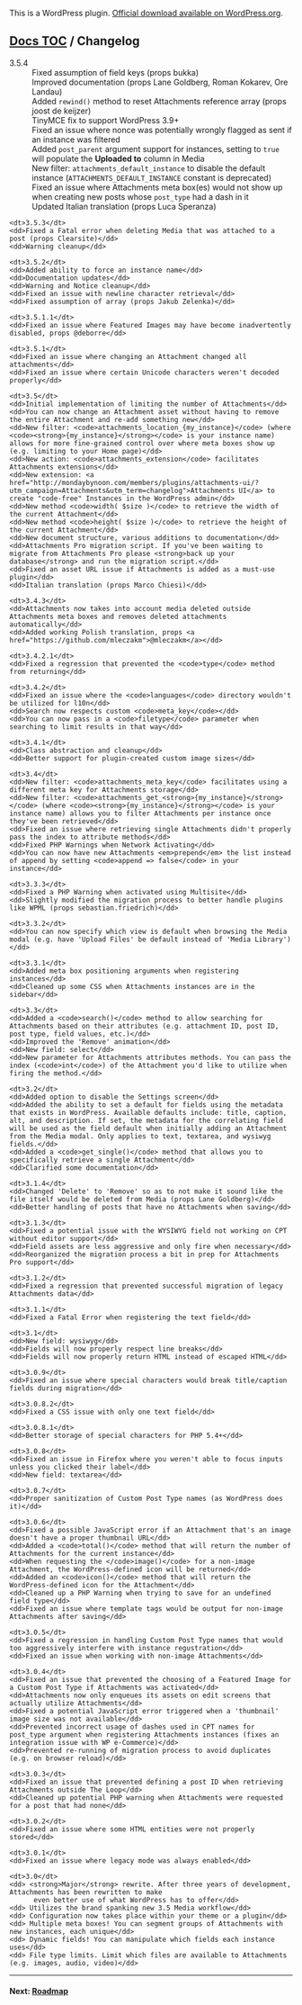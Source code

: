 This is a WordPress plugin. [Official download available on WordPress.org](http://wordpress.org/extend/plugins/attachments/).

## [Docs TOC](TOC.md) / Changelog

<dl>
	<dt>3.5.4</dt>
	<dd>Fixed assumption of field keys (props bukka)</dd>
	<dd>Improved documentation (props Lane Goldberg, Roman Kokarev, Ore Landau)</dd>
	<dd>Added <code>rewind()</code> method to reset Attachments reference array (props joost de keijzer)</dd>
	<dd>TinyMCE fix to support WordPress 3.9+</dd>
	<dd>Fixed an issue where nonce was potentially wrongly flagged as sent if an instance was filtered</dd>
	<dd>Added <code>post_parent</code> argument support for instances, setting to <code>true</code> will populate the <strong>Uploaded to</strong> column in Media</dd>
	<dd>New filter: <code>attachments_default_instance</code> to disable the default instance (<code>ATTACHMENTS_DEFAULT_INSTANCE</code> constant is deprecated)</dd>
	<dd>Fixed an issue where Attachments meta box(es) would not show up when creating new posts whose <code>post_type</code> had a dash in it</dd>
	<dd>Updated Italian translation (props Luca Speranza)</dd>

	<dt>3.5.3</dt>
	<dd>Fixed a Fatal error when deleting Media that was attached to a post (props Clearsite)</dd>
	<dd>Warning cleanup</dd>

	<dt>3.5.2</dt>
	<dd>Added ability to force an instance name</dd>
	<dd>Documentation updates</dd>
	<dd>Warning and Notice cleanup</dd>
	<dd>Fixed an issue with newline character retrieval</dd>
	<dd>Fixed assumption of array (props Jakub Zelenka)</dd>

    <dt>3.5.1.1</dt>
    <dd>Fixed an issue where Featured Images may have become inadvertently disabled, props @deborre</dd>

    <dt>3.5.1</dt>
    <dd>Fixed an issue where changing an Attachment changed all attachments</dd>
    <dd>Fixed an issue where certain Unicode characters weren't decoded properly</dd>

    <dt>3.5</dt>
    <dd>Initial implementation of limiting the number of Attachments</dd>
    <dd>You can now change an Attachment asset without having to remove the entire Attachment and re-add something new</dd>
    <dd>New filter: <code>attachments_location_{my_instance}</code> (where <code><strong>{my_instance}</strong></code> is your instance name) allows for more fine-grained control over where meta boxes show up (e.g. limiting to your Home page)</dd>
    <dd>New action: <code>attachments_extension</code> facilitates Attachments extensions</dd>
    <dd>New extension: <a href="http://mondaybynoon.com/members/plugins/attachments-ui/?utm_campaign=Attachments&utm_term=changelog">Attachments UI</a> to create "code-free" Instances in the WordPress admin</dd>
    <dd>New method <code>width( $size )</code> to retrieve the width of the current Attachment</dd>
    <dd>New method <code>height( $size )</code> to retrieve the height of the current Attachment</dd>
    <dd>New document structure, various additions to documentation</dd>
    <dd>Attachments Pro migration script. If you've been waiting to migrate from Attachments Pro please <strong>back up your database</strong> and run the migration script.</dd>
    <dd>Fixed an asset URL issue if Attachments is added as a must-use plugin</dd>
    <dd>Italian translation (props Marco Chiesi)</dd>

    <dt>3.4.3</dt>
    <dd>Attachments now takes into account media deleted outside Attachments meta boxes and removes deleted attachments automatically</dd>
    <dd>Added working Polish translation, props <a href="https://github.com/mleczakm">@mleczakm</a></dd>

    <dt>3.4.2.1</dt>
    <dd>Fixed a regression that prevented the <code>type</code> method from returning</dd>

    <dt>3.4.2</dt>
    <dd>Fixed an issue where the <code>languages</code> directory wouldn't be utilized for l10n</dd>
    <dd>Search now respects custom <code>meta_key</code></dd>
    <dd>You can now pass in a <code>filetype</code> parameter when searching to limit results in that way</dd>

    <dt>3.4.1</dt>
    <dd>Class abstraction and cleanup</dd>
    <dd>Better support for plugin-created custom image sizes</dd>

    <dt>3.4</dt>
    <dd>New filter: <code>attachments_meta_key</code> facilitates using a different meta key for Attachments storage</dd>
    <dd>New filter: <code>attachments_get_<strong>{my_instance}</strong></code> (where <code><strong>{my_instance}</strong></code> is your instance name) allows you to filter Attachments per instance once they've been retrieved</dd>
    <dd>Fixed an issue where retrieving single Attachments didn't properly pass the index to attribute methods</dd>
    <dd>Fixed PHP Warnings when Network Activating</dd>
    <dd>You can now have new Attachments <em>prepend</em> the list instead of append by setting <code>append => false</code> in your instance</dd>

    <dt>3.3.3</dt>
    <dd>Fixed a PHP Warning when activated using Multisite</dd>
    <dd>Slightly modified the migration process to better handle plugins like WPML (props sebastian.friedrich)</dd>

    <dt>3.3.2</dt>
    <dd>You can now specify which view is default when browsing the Media modal (e.g. have 'Upload Files' be default instead of 'Media Library')</dd>

    <dt>3.3.1</dt>
    <dd>Added meta box positioning arguments when registering instances</dd>
    <dd>Cleaned up some CSS when Attachments instances are in the sidebar</dd>

    <dt>3.3</dt>
    <dd>Added a <code>search()</code> method to allow searching for Attachments based on their attributes (e.g. attachment ID, post ID, post type, field values, etc.)</dd>
    <dd>Improved the 'Remove' animation</dd>
    <dd>New field: select</dd>
    <dd>New parameter for Attachments attributes methods. You can pass the index (<code>int</code>) of the Attachment you'd like to utilize when firing the method.</dd>

    <dt>3.2</dt>
    <dd>Added option to disable the Settings screen</dd>
    <dd>Added the ability to set a default for fields using the metadata that exists in WordPress. Available defaults include: title, caption, alt, and description. If set, the metadata for the correlating field will be used as the field default when initially adding an Attachment from the Media modal. Only applies to text, textarea, and wysiwyg fields.</dd>
    <dd>Added a <code>get_single()</code> method that allows you to specifically retrieve a single Attachment</dd>
    <dd>Clarified some documentation</dd>

    <dt>3.1.4</dt>
    <dd>Changed 'Delete' to 'Remove' so as to not make it sound like the file itself would be deleted from Media (props Lane Goldberg)</dd>
    <dd>Better handling of posts that have no Attachments when saving</dd>

    <dt>3.1.3</dt>
    <dd>Fixed a potential issue with the WYSIWYG field not working on CPT without editor support</dd>
    <dd>Field assets are less aggressive and only fire when necessary</dd>
    <dd>Reorganized the migration process a bit in prep for Attachments Pro support</dd>

    <dt>3.1.2</dt>
    <dd>Fixed a regression that prevented successful migration of legacy Attachments data</dd>

    <dt>3.1.1</dt>
    <dd>Fixed a Fatal Error when registering the text field</dd>

    <dt>3.1</dt>
    <dd>New field: wysiwyg</dd>
    <dd>Fields will now properly respect line breaks</dd>
    <dd>Fields will now properly return HTML instead of escaped HTML</dd>

    <dt>3.0.9</dt>
    <dd>Fixed an issue where special characters would break title/caption fields during migration</dd>

    <dt>3.0.8.2</dt>
    <dd>Fixed a CSS issue with only one text field</dd>

    <dt>3.0.8.1</dt>
    <dd>Better storage of special characters for PHP 5.4+</dd>

    <dt>3.0.8</dt>
    <dd>Fixed an issue in Firefox where you weren't able to focus inputs unless you clicked their label</dd>
    <dd>New field: textarea</dd>

    <dt>3.0.7</dt>
    <dd>Proper sanitization of Custom Post Type names (as WordPress does it)</dd>

    <dt>3.0.6</dt>
    <dd>Fixed a possible JavaScript error if an Attachment that's an image doesn't have a proper thumbnail URL</dd>
    <dd>Added a <code>total()</code> method that will return the number of Attachments for the current instance</dd>
    <dd>When requesting the </code>image()</code> for a non-image Attachment, the WordPress-defined icon will be returned</dd>
    <dd>Added an <code>icon()</code> method that will return the WordPress-defined icon for the Attachment</dd>
    <dd>Cleaned up a PHP Warning when trying to save for an undefined field type</dd>
    <dd>Fixed an issue where template tags would be output for non-image Attachments after saving</dd>

    <dt>3.0.5</dt>
    <dd>Fixed a regression in handling Custom Post Type names that would too aggressively interfere with instance regustration</dd>
    <dd>Fixed an issue when working with non-image Attachments</dd>

    <dt>3.0.4</dt>
    <dd>Fixed an issue that prevented the choosing of a Featured Image for a Custom Post Type if Attachments was activated</dd>
    <dd>Attachments now only enqueues its assets on edit screens that actually utilize Attachments</dd>
    <dd>Fixed a potential JavaScript error triggered when a 'thumbnail' image size was not available</dd>
    <dd>Prevented incorrect usage of dashes used in CPT names for post_type argument when registering Attachments instances (fixes an integration issue with WP e-Commerce)</dd>
    <dd>Prevented re-running of migration process to avoid duplicates (e.g. on browser reload)</dd>

    <dt>3.0.3</dt>
    <dd>Fixed an issue that prevented defining a post ID when retrieving Attachments outside The Loop</dd>
    <dd>Cleaned up potential PHP warning when Attachments were requested for a post that had none</dd>

    <dt>3.0.2</dt>
    <dd>Fixed an issue where some HTML entities were not properly stored</dd>

    <dt>3.0.1</dt>
    <dd>Fixed an issue where legacy mode was always enabled</dd>

    <dt>3.0</dt>
    <dd> <strong>Major</strong> rewrite. After three years of development, Attachments has been rewritten to make
          even better use of what WordPress has to offer</dd>
    <dd> Utilizes the brand spanking new 3.5 Media workflow</dd>
    <dd> Configuration now takes place within your theme or a plugin</dd>
    <dd> Multiple meta boxes! You can segment groups of Attachments with new instances, each unique</dd>
    <dd> Dynamic fields! You can manipulate which fields each instance uses</dd>
    <dd> File type limits. Limit which files are available to Attachments (e.g. images, audio, video)</dd>

</dl>

-----

#### Next: [Roadmap](roadmap.md)
